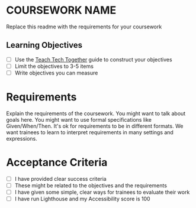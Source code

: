# COURSEWORK NAME

Replace this readme with the requirements for your coursework

## Learning Objectives
- [ ] Use the [Teach Tech Together](https://teachtogether.tech/en/index.html#s:process-objectives) guide to construct your objectives
- [ ] Limit the objectives to 3-5 items
- [ ] Write objectives you can measure

# Requirements

Explain the requirements of the coursework. You might want to talk about goals here. 
You might want to use formal specifications like Given/When/Then. It's ok for requirements to be in different formats.
We want trainees to learn to interpret requirements in many settings and expressions.

# Acceptance Criteria

- [ ] I have provided clear success criteria
- [ ] These might be related to the objectives and the requirements
- [ ] I have given some simple, clear ways for trainees to evaluate their work
- [ ] I have run Lighthouse and my Accessibility score is 100
